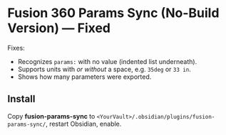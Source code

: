 # Fusion 360 Params Sync (No-Build Version) — Fixed

Fixes:
- Recognizes `params:` with no value (indented list underneath).
- Supports units with *or without* a space, e.g. `35deg` or `33 in`.
- Shows how many parameters were exported.

## Install
Copy **fusion-params-sync** to `<YourVault>/.obsidian/plugins/fusion-params-sync/`, restart Obsidian, enable.
